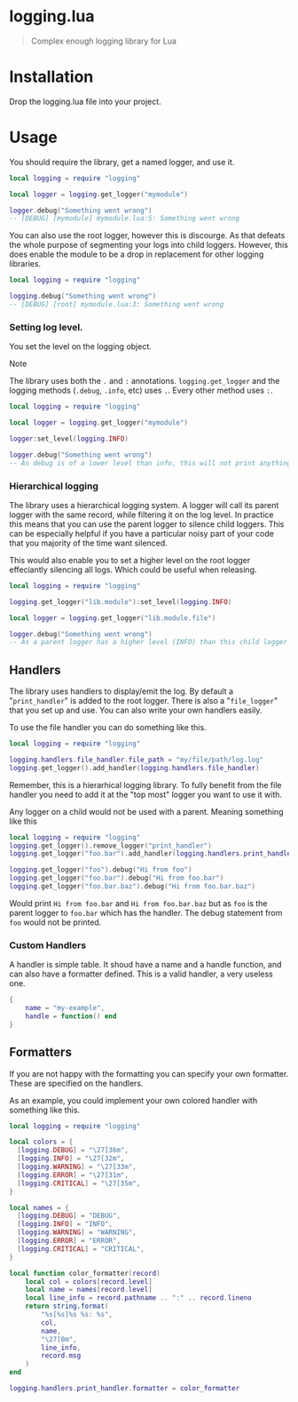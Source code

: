 # logging.lua
> Complex enough logging library for Lua


# Installation
Drop the logging.lua file into your project.

# Usage
You should require the library, get a named logger, and use it.
```lua
local logging = require "logging"

local logger = logging.get_logger("mymodule")

logger.debug("Something went wrong")
-- [DEBUG] [mymodule] mymodule.lua:5: Something went wrong
````

You can also use the root logger, however this is discourge. As that defeats the whole purpose of segmenting your logs into child loggers. However, this does enable the module to be a drop in replacement for other logging libraries.
```lua
local logging = require "logging"

logging.debug("Something went wrong")
-- [DEBUG] [root] mymodule.lua:3: Something went wrong
````

### Setting log level.

You set the level on the logging object.

> [!NOTE]
> The library uses both the `.` and `:` annotations. `logging.get_logger` and the logging methods (`.debug`, `.info`, etc) uses `.`. Every other method uses `:`.

```lua
local logging = require "logging"

local logger = logging.get_logger("mymodule")

logger:set_level(logging.INFO)

logger.debug("Something went wrong")
-- As debug is of a lower level than info, this will not print anything.
````

### Hierarchical logging

The library uses a hierarchical logging system. A logger will call its parent logger with the same record, while filtering it on the log level. In practice this means that you can use the parent logger to silence child loggers. This can be especially helpful if you have a particular noisy part of your code that you majority of the time want silenced.

This would also enable you to set a higher level on the root logger effeciantly silencing all logs. Which could be useful when releasing.
```lua
local logging = require "logging"

logging.get_logger("lib.module"):set_level(logging.INFO)

local logger = logging.get_logger("lib.module.file")

logger.debug("Something went wrong")
-- As a parent logger has a higher level (INFO) than this child logger is using (DEBUG) this will not print anything.
````


## Handlers
The library uses handlers to display/emit the log. By default a "`print_handler`" is added to the root logger. There is also a "`file_logger`" that you set up and use. You can also write your own handlers easily.

To use the file handler you can do something like this.
```lua
local logging = require "logging"

logging.handlers.file_handler.file_path = "my/file/path/log.log"
logging.get_logger().add_handler(logging.handlers.file_handler)
```

Remember, this is a hierarhical logging library. To fully benefit from the file handler you need to add it at the "top most" logger you want to use it with.

Any logger on a child would not be used with a parent. Meaning something like this
```lua
local logging = require "logging"
logging.get_logger().remove_logger("print_handler")
logging.get_logger("foo.bar").add_handler(logging.handlers.print_handler)

logging.get_logger("foo").debug("Hi from foo")
logging.get_logger("foo.bar").debug("Hi from foo.bar")
logging.get_logger("foo.bar.baz").debug("Hi from foo.bar.baz")

```
Would print `Hi from foo.bar` and `Hi from foo.bar.baz` but as `foo` is the parent logger to `foo.bar` which has the handler. The debug statement from `foo` would not be printed.

### Custom Handlers
A handler is simple table. It shoud have a name and a handle function, and can also have a formatter defined. This is a valid handler, a very useless one.
```lua
{
    name = "my-example",
    handle = function() end
}
```

## Formatters
If you are not happy with the formatting you can specify your own formatter. These are specified on the handlers.

As an example, you could implement your own colored handler with something like this.
```lua
local logging = require "logging"

local colors = {
  [logging.DEBUG] = "\27[36m",
  [logging.INFO] = "\27[32m",
  [logging.WARNING] = "\27[33m",
  [logging.ERROR] = "\27[31m",
  [logging.CRITICAL] = "\27[35m",
}

local names = {
  [logging.DEBUG] = "DEBUG",
  [logging.INFO] = "INFO",
  [logging.WARNING] = "WARNING",
  [logging.ERROR] = "ERROR",
  [logging.CRITICAL] = "CRITICAL",
}

local function color_formatter(record)
    local col = colors[record.level]
    local name = names[record.level]
    local line_info = record.pathname .. ":" .. record.lineno
    return string.format(
        "%s[%s]%s %s: %s",
        col,
        name,
        "\27[0m",
        line_info,
        record.msg
    )
end

logging.handlers.print_handler.formatter = color_formatter

```